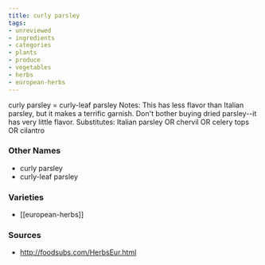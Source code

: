 ```yaml
---
title: curly parsley
tags:
- unreviewed
- ingredients
- categories
- plants
- produce
- vegetables
- herbs
- european-herbs
---
```

curly parsley = curly-leaf parsley Notes: This has less flavor than Italian parsley, but it makes a terrific garnish. Don't bother buying dried parsley--it has very little flavor. Substitutes: Italian parsley OR chervil OR celery tops OR cilantro

### Other Names

* curly parsley
* curly-leaf parsley

### Varieties

* [[european-herbs]]

### Sources
* http://foodsubs.com/HerbsEur.html
